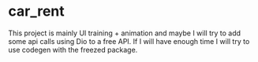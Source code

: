 # car_rent

This project is mainly UI training + animation and maybe I will try to add some api calls using Dio to a free API. If I will have enough time I will try to use codegen with the freezed package.
